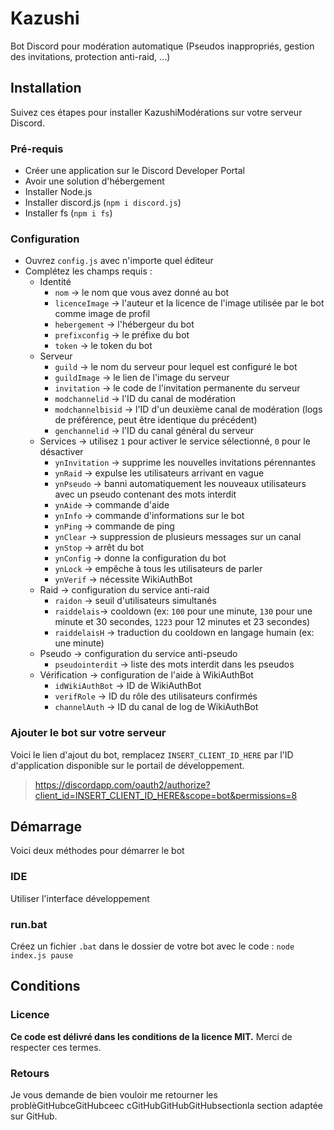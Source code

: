 # Kazushi

Bot Discord pour modération automatique (Pseudos inappropriés, gestion des invitations, protection anti-raid, ...)


## Installation
Suivez ces étapes pour installer KazushiModérations sur votre serveur Discord.

### Pré-requis
* Créer une application sur le Discord Developer Portal
* Avoir une solution d'hébergement
* Installer Node.js
* Installer discord.js (`npm i discord.js`)
* Installer fs (`npm i fs`)

### Configuration
* Ouvrez `config.js` avec n'importe quel éditeur
* Complétez les champs requis :
  * Identité
    * `nom` -> le nom que vous avez donné au bot
    * `licenceImage` -> l'auteur et la licence de l'image utilisée par le bot comme image de profil
    * `hebergement` -> l'hébergeur du bot
    * `prefixconfig` -> le préfixe du bot
    * `token` -> le token du bot
  * Serveur
    * `guild` -> le nom du serveur pour lequel est configuré le bot
    * `guildImage` -> le lien de l'image du serveur
    * `invitation` -> le code de l'invitation permanente du serveur
    * `modchannelid` -> l'ID du canal de modération
    * `modchannelbisid` -> l'ID d'un deuxième canal de modération (logs de préférence, peut être identique du précédent)
    * `genchannelid` -> l'ID du canal général du serveur
  * Services -> utilisez `1` pour activer le service sélectionné, `0` pour le désactiver
    * `ynInvitation` -> supprime les nouvelles invitations pérennantes
    * `ynRaid` -> expulse les utilisateurs arrivant en vague
    * `ynPseudo` -> banni automatiquement les nouveaux utilisateurs avec un pseudo contenant des mots interdit
    * `ynAide` -> commande d'aide
    * `ynInfo` -> commande d'informations sur le bot
    * `ynPing` -> commande de ping
    * `ynClear` -> suppression de plusieurs messages sur un canal
    * `ynStop` -> arrêt du bot
    * `ynConfig` -> donne la configuration du bot
    * `ynLock` -> empêche à tous les utilisateurs de parler
    * `ynVerif` -> nécessite WikiAuthBot
  * Raid -> configuration du service anti-raid
    * `raidon` -> seuil d'utilisateurs simultanés
    * `raiddelais`-> cooldown (ex: `100` pour une minute, `130` pour une minute et 30 secondes, `1223` pour 12 minutes et 23 secondes)
    * `raiddelaisH` -> traduction du cooldown en langage humain (ex: une minute)
  * Pseudo -> configuration du service anti-pseudo
    * `pseudointerdit` -> liste des mots interdit dans les pseudos
  * Vérification -> configuration de l'aide à WikiAuthBot
    * `idWikiAuthBot` -> ID de WikiAuthBot
    * `verifRole` -> ID du rôle des utilisateurs confirmés
    * `channelAuth` -> ID du canal de log de WikiAuthBot

### Ajouter le bot sur votre serveur
Voici le lien d'ajout du bot, remplacez `INSERT_CLIENT_ID_HERE` par l'ID d'application disponible sur le portail de développement.
> https://discordapp.com/oauth2/authorize?client_id=INSERT_CLIENT_ID_HERE&scope=bot&permissions=8


## Démarrage
Voici deux méthodes pour démarrer le bot

### IDE
Utiliser l'interface développement

### run.bat
Créez un fichier `.bat` dans le dossier de votre bot avec le code :
`node index.js
pause`


## Conditions
### Licence
**Ce code est délivré dans les conditions de la licence MIT.** Merci de respecter ces termes.

### Retours
Je vous demande de bien vouloir me retourner les problèGitHubceGitHubceec cGitHubGitHubGitHubsectionla section adaptée sur GitHub.
